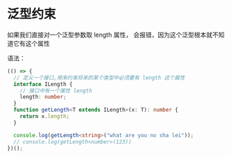 # 泛型约束

如果我们直接对一个泛型参数取 length 属性， 会报错，因为这个泛型根本就不知道它有这个属性

语法：

```ts
(() => {
  // 定义一个接口,用来约束将来的某个类型中必须要有 length 这个属性
  interface ILength {
    // 接口中有一个属性 length
    length: number;
  }
  function getLength<T extends ILength>(x: T): number {
    return x.length;
  }

  console.log(getLength<string>("what are you no sha lei"));
  // console.log(getLength<number>(123))
})();
```
